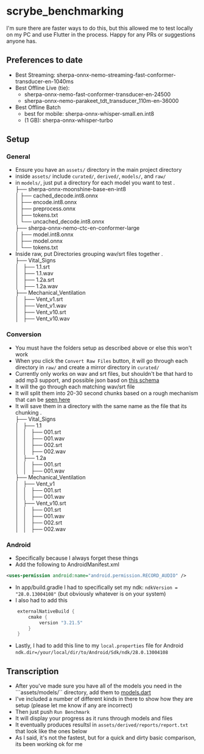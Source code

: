 # scrybe_benchmarking

I'm sure there are faster ways to do this, but this allowed me to test locally on my PC and use Flutter in the process. Happy for any PRs or suggestions anyone has.

## Preferences to date
- Best Streaming: sherpa-onnx-nemo-streaming-fast-conformer-transducer-en-1040ms
- Best Offline Live (tie): 
    - sherpa-onnx-nemo-fast-conformer-transducer-en-24500
    - sherpa-onnx-nemo-parakeet_tdt_transducer_110m-en-36000
- Best Offline Batch
    - best for mobile: sherpa-onnx-whisper-small.en.int8
    - (1 GB): sherpa-onnx-whisper-turbo

## Setup

### General

- Ensure you have an ```assets/``` directory in the main project directory
- inside ```assets/``` include ```curated/```, ```derived/```, ```models/```, and ```raw/```
- in ```models/```, just put a directory for each model you want to test
.<br>
├── sherpa-onnx-moonshine-base-en-int8<br>
│   ├── cached_decode.int8.onnx<br>
│   ├── encode.int8.onnx<br>
│   ├── preprocess.onnx<br>
│   ├── tokens.txt<br>
│   └── uncached_decode.int8.onnx<br>
├── sherpa-onnx-nemo-ctc-en-conformer-large<br>
│   ├── model.int8.onnx<br>
│   ├── model.onnx<br>
│   └── tokens.txt<br>
- Inside raw, put Directories grouping wav/srt files together
.<br>
├── Vital_Signs<br>
│   ├── 1.1.srt<br>
│   ├── 1.1.wav<br>
│   ├── 1.2a.srt<br>
│   ├── 1.2a.wav<br>
├── Mechanical_Ventilation<br>
│   ├── Vent_v1.srt<br>
│   ├── Vent_v1.wav<br>
│   ├── Vent_v10.srt<br>
│   ├── Vent_v10.wav<br>

### Conversion
- You must have the folders setup as described above or else this won't work
- When you click the ```Convert Raw Files``` button, it will go through each directory in ```raw/``` and create a mirror directory in ```curated/```
- Currently only works on wav and srt files, but shouldn't be that hard to add mp3 support, and possible json basd on [this schema](misc/schema.json)
- It will the go through each matching wav/srt file
- It will split them into 20-30 second chunks based on a rough mechanism that can be [seen here](lib/services/asr_preprocessor.dart)
- It will save them in a directory with the same name as the file that its chunking
.<br>
├── Vital_Signs<br>
│   ├── 1.1<br>
│   │   ├── 001.srt<br>
│   │   ├── 001.wav<br>
│   │   ├── 002.srt<br>
│   │   ├── 002.wav<br>
│   ├── 1.2a<br>
│   │   ├── 001.srt<br>
│   │   ├── 001.wav<br>
├── Mechanical_Ventilation<br>
│   ├── Vent_v1<br>
│   │   ├── 001.srt<br>
│   │   ├── 001.wav<br>
│   ├── Vent_v10.srt<br>
│   │   ├── 001.srt<br>
│   │   ├── 001.wav<br>
│   │   ├── 002.srt<br>
│   │   ├── 002.wav<br>

### Android

- Specifically because I always forget these things
- Add the following to AndroidManifest.xml
```xml
<uses-permission android:name="android.permission.RECORD_AUDIO" />
``` 

- In app/build.gradle I had to specifically set my ndk: ```ndkVersion = "28.0.13004108"``` (but obviously whatever is on your system)
- I also had to add this
```groovy
    externalNativeBuild {
        cmake {
            version "3.21.5"
        }
    }
```
- Lastly, I had to add this line to my ```local.properties``` file for Android ```ndk.dir=/your/local/dir/to/Android/Sdk/ndk/28.0.13004108```

## Transcription
- After you've made sure you have all of the models you need in the ```assets/models/`` directory, add them to [models.dart](lib/models.dart)
- I've included a number of different kinds in there to show how they are setup (please let me know if any are incorrect)
- Then just push ```Run Benchmark```
- It will display your progress as it runs through models and files
- It eventually produces resultsl in ```assets/derived/reports/report.txt``` that look like the ones below
- As I said, it's not the fastest, but for a quick and dirty basic comparison, its been working ok for me

